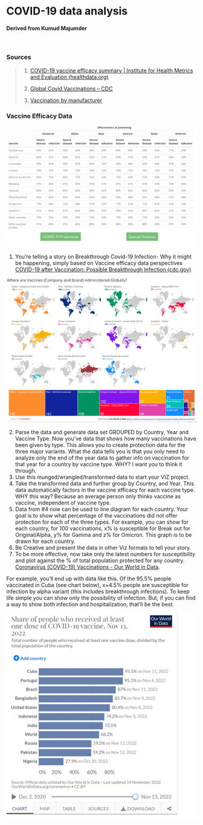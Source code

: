 # COVID-19 data analysis 
#### Derived from Kumud Majumder

</br>

### Sources 
> 1. [COVID-19 vaccine efficacy summary | Institute for Health Metrics and Evaluation (healthdata.org)](https://www.healthdata.org/covid/covid-19-vaccine-efficacy-summary)
>
> 2. [Global Covid Vaccinations – CDC](https://covid.cdc.gov/covid-data-tracker/#global-vaccinations)
> 
> 3. [Vaccination by manufacturer](https://raw.githubusercontent.com/owid/covid-19-data/master/public/data/vaccinations/vaccinations-by-manufacturer.csv)

### Vaccine Efficacy Data
<img src ="img/1.png" alt="Vaccine Efficacy Data">

1. You’re telling a story on Breakthrough Covid-19 Infection- Why it might be happening, simply based on Vaccine efficacy data perspectives
[COVID-19 after Vaccination: Possible Breakthrough Infection (cdc.gov)](https://www.cdc.gov/coronavirus/2019-ncov/vaccines/effectiveness/why-measure-effectiveness/breakthrough-cases.html)

<img src ="img/2.png">
<img src ="img/3.png">

2. Parse the data and generate data set GROUPED by Country, Year and Vaccine Type.
    Now you’ve data that shows how many vaccinations have been given by type. This allows you to create protection data for the three major variants.
    What the data tells you is that you only need to analyze only the end of the year data to gather info on vaccination for that year for a country by vaccine type. WHY? I want you to think it through.
3. Use this munged/wrangled/transformed data to start your VIZ project.
4. Take the transformed data and further group by Country, and Year. This data automatically factors in the vaccine efficacy for each vaccine type. WHY this way? Because an average person only thinks vaccine as vaccine, independent of vaccine type. 
5. Data from #4 now can be used to line diagram for each country. Your goal is to show what percentage of the vaccinations did not offer protection for each of the three types. For example, you can show for each country, for 100 vaccinations, x% is susceptible for Break out for Original/Alpha, y% for Gamma and z% for Omicron. This graph is to be drawn for each country.
6. Be Creative and present the data in other Viz formats to tell your story.
7. To be more effective, now take only the latest numbers for susceptibility and plot against the % of total population protected for any country. [Coronavirus (COVID-19) Vaccinations - Our World in Data](https://ourworldindata.org/covid-vaccinations).

For example, you’ll end up with data like this. Of the 95.5% people vaccinated in Cuba (see chart below), x+4.5% people are susceptible for infection by alpha variant (this includes breakthrough infections). To keep life simple you can show only the possibility of infection. But, if you can find a way to show both infection and hospitalization, that’ll be the best.

<img src ="img/4.png">




